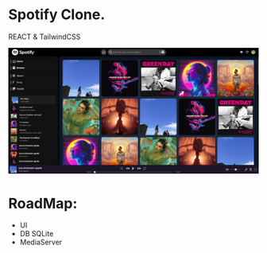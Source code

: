 # Spotify Clone. 
REACT & TailwindCSS

![alt text](https://github.com/selamufoffano/Velvet/blob/main/public/album/ex.png?raw=true)


# RoadMap:
- UI
- DB SQLite
- MediaServer